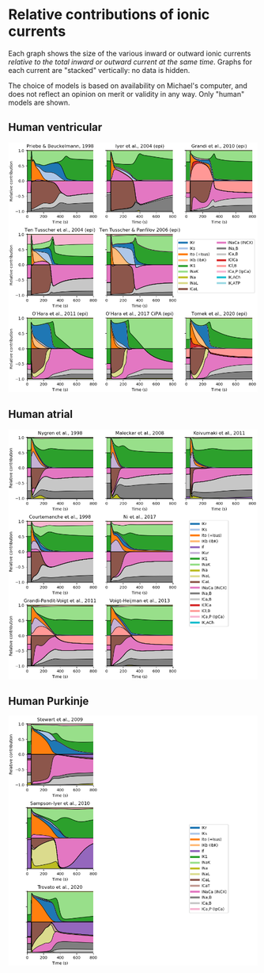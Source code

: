 # Relative contributions of ionic currents

Each graph shows the size of the various inward or outward ionic currents _relative to the total inward or outward current at the same time_.
Graphs for each current are "stacked" vertically: no data is hidden. 

The choice of models is based on availability on Michael's computer, and does not reflect an opinion on merit or validity in any way.
Only "human" models are shown.

## Human ventricular

![Human ventricular models](./ventricular.png)

## Human atrial

![Human atrial models](./atrial.png)

## Human Purkinje

![Human Purkinje models](./purkinje.png)

